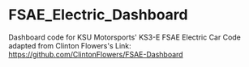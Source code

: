# FSAE_Electric_Dashboard
Dashboard code for KSU Motorsports' KS3-E FSAE Electric Car
Code adapted from Clinton Flowers's
Link: https://github.com/ClintonFlowers/FSAE-Dashboard

